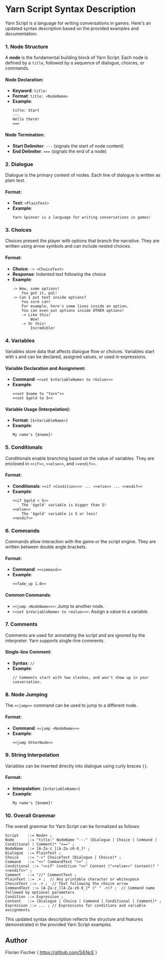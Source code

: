 # Yarn Script Syntax Description

Yarn Script is a language for writing conversations in games. Here's an updated syntax description based on the provided examples and documentation:

### 1. **Node Structure**

A **node** is the fundamental building block of Yarn Script. Each node is defined by a `title`, followed by a sequence of dialogue, choices, or commands.

#### Node Declaration:
- **Keyword**: `title:`
- **Format**: `title: <NodeName>`
- **Example**:
  ```yarn
  title: Start
  ---
  Hello there!
  ===
  ```

#### Node Termination:
- **Start Delimiter**: `---` (signals the start of node content)
- **End Delimiter**: `===` (signals the end of a node)

### 2. **Dialogue**

Dialogue is the primary content of nodes. Each line of dialogue is written as plain text.

#### Format:
- **Text**: `<PlainText>`
- **Example**:
  ```yarn
  Yarn Spinner is a language for writing conversations in games!
  ```

### 3. **Choices**

Choices present the player with options that branch the narrative. They are written using arrow symbols and can include nested choices.

#### Format:
- **Choice**: `-> <ChoiceText>`
- **Response**: Indented text following the choice
- **Example**:
  ```yarn
  -> Wow, some options!
      You got it, pal!
  -> Can I put text inside options?
      You sure can!
      For example, here's some lines inside an option.
      You can even put options inside OTHER options!
      -> Like this!
          Wow!
      -> Or this!
          Incredible!
  ```

### 4. **Variables**

Variables store data that affects dialogue flow or choices. Variables start with `$` and can be declared, assigned values, or used in expressions.

#### Variable Declaration and Assignment:
- **Command**: `<<set $<VariableName> to <Value>>>`
- **Example**:
  ```yarn
  <<set $name to "Yarn">>
  <<set $gold to 5>>
  ```

#### Variable Usage (Interpolation):
- **Format**: `{$<VariableName>}`
- **Example**:
  ```yarn
  My name's {$name}!
  ```

### 5. **Conditionals**

Conditionals enable branching based on the value of variables. They are enclosed in `<<if>>`, `<<else>>`, and `<<endif>>`.

#### Format:
- **Conditionals**: `<<if <Condition>>> ... <<else>> ... <<endif>>`
- **Example**:
  ```yarn
  <<if $gold > 5>>
      The '$gold' variable is bigger than 5!
  <<else>>
      The '$gold' variable is 5 or less!
  <<endif>>
  ```

### 6. **Commands**

Commands allow interaction with the game or the script engine. They are written between double angle brackets.

#### Format:
- **Command**: `<<command>>`
- **Example**:
  ```yarn
  <<fade_up 1.0>>
  ```

#### Common Commands:
- `<<jump <NodeName>>>`: Jump to another node.
- `<<set $<VariableName> to <Value>>>`: Assign a value to a variable.

### 7. **Comments**

Comments are used for annotating the script and are ignored by the interpreter. Yarn supports single-line comments.

#### Single-line Comment:
- **Syntax**: `//`
- **Example**:
  ```yarn
  // Comments start with two slashes, and won't show up in your conversation.
  ```

### 8. **Node Jumping**

The `<<jump>>` command can be used to jump to a different node.

#### Format:
- **Command**: `<<jump <NodeName>>>`
- **Example**:
  ```yarn
  <<jump OtherNode>>
  ```

### 9. **String Interpolation**

Variables can be inserted directly into dialogue using curly braces `{}`.

#### Format:
- **Interpolation**: `{$<VariableName>}`
- **Example**:
  ```yarn
  My name's {$name}!
  ```

### 10. **Overall Grammar**

The overall grammar for Yarn Script can be formalized as follows:

```ebnf
Script    ::= Node+ ;
Node      ::= "title:" NodeName "---" (Dialogue | Choice | Command | Conditional | Comment)* "===" ;
NodeName  ::= [A-Za-z_][A-Za-z0-9_]* ;
Dialogue  ::= PlainText ;
Choice    ::= "->" ChoiceText (Dialogue | Choice)* ;
Command   ::= "<<" CommandText ">>" ;
Conditional ::= "<<if" Condition ">>" Content ("<<else>>" Content)? "<<endif>>" ;
Comment   ::= "//" CommentText ;
PlainText ::= .+ ;  // Any printable character or whitespace
ChoiceText ::= .+ ;  // Text following the choice arrow
CommandText ::= [A-Za-z_][A-Za-z0-9_]* (" " .+)? ;  // Command name followed by optional parameters
Condition ::= Expression ;
Content   ::= (Dialogue | Choice | Command | Conditional | Comment)* ;
Expression ::= ... ; // Expressions for conditions and variable assignments
```

This updated syntax description reflects the structure and features demonstrated in the provided Yarn Script examples.


## Author

Florian Fischer ( https://github.com/SiENcE )
